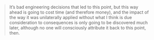 > It’s bad engineering decisions that led to this point, but this way ahead is going to cost time (and therefore money), and the impact of the way it was unilaterally applied without what I think is due consideration to consequences is only going to be discovered much later, although no one will consciously attribute it back to this point, then.
